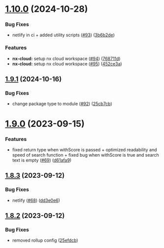 # [1.10.0](https://github.com/yann510/ss-search/compare/v1.9.1...v1.10.0) (2024-10-28)


### Bug Fixes

* netlify in ci + added utility scripts ([#93](https://github.com/yann510/ss-search/issues/93)) ([3b6b2de](https://github.com/yann510/ss-search/commit/3b6b2dec1de3f432b6ac95d92e62aa5b9e94c15d))


### Features

* **nx-cloud:** setup nx cloud workspace ([#94](https://github.com/yann510/ss-search/issues/94)) ([768711d](https://github.com/yann510/ss-search/commit/768711d2b85fcc828875217e824037455e90d706))
* **nx-cloud:** setup nx cloud workspace ([#95](https://github.com/yann510/ss-search/issues/95)) ([452ce3a](https://github.com/yann510/ss-search/commit/452ce3a3bd59b05cdf6b9c2e25138f1b5fcdac73))

## [1.9.1](https://github.com/yann510/ss-search/compare/v1.9.0...v1.9.1) (2024-10-16)


### Bug Fixes

* change package type to module ([#92](https://github.com/yann510/ss-search/issues/92)) ([25cb7cb](https://github.com/yann510/ss-search/commit/25cb7cb823fff58b865c345035ec73974a621d73))

# [1.9.0](https://github.com/yann510/ss-search/compare/v1.8.3...v1.9.0) (2023-09-15)


### Features

* fixed return type when withScore is passed + optimized readability and speed of search function + fixed bug when withScore is true and search text is empty ([#69](https://github.com/yann510/ss-search/issues/69)) ([d61afa9](https://github.com/yann510/ss-search/commit/d61afa998ebd69872b1a294351d37d2e77cf9651))

## [1.8.3](https://github.com/yann510/ss-search/compare/v1.8.2...v1.8.3) (2023-09-12)


### Bug Fixes

* netlify ([#68](https://github.com/yann510/ss-search/issues/68)) ([dd3e0e6](https://github.com/yann510/ss-search/commit/dd3e0e625412813e6389ef1cb9e1e0c783679797))

## [1.8.2](https://github.com/yann510/ss-search/compare/v1.8.1...v1.8.2) (2023-09-12)


### Bug Fixes

* removed rollup config ([25efdcb](https://github.com/yann510/ss-search/commit/25efdcb3740e7569d4c3f30caf003eaf4b821c65))
